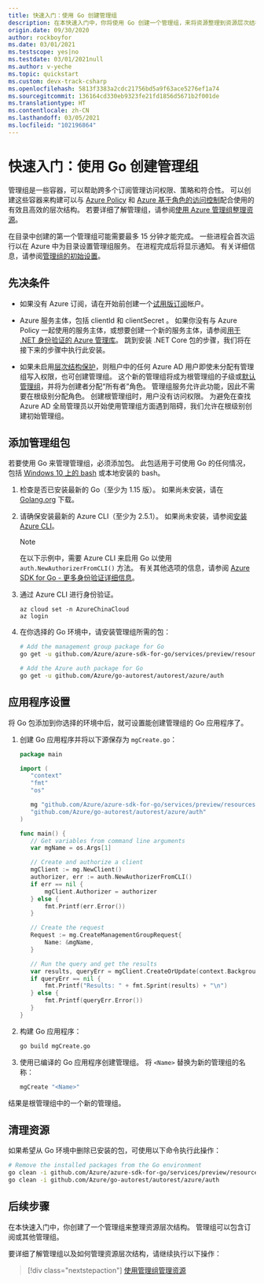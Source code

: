 ```yaml
---
title: 快速入门：使用 Go 创建管理组
description: 在本快速入门中，你将使用 Go 创建一个管理组，来将资源整理到资源层次结构中。
origin.date: 09/30/2020
author: rockboyfor
ms.date: 03/01/2021
ms.testscope: yes|no
ms.testdate: 03/01/2021null
ms.author: v-yeche
ms.topic: quickstart
ms.custom: devx-track-csharp
ms.openlocfilehash: 5813f3383a2cdc21756bd5a9f63ace5276ef1a74
ms.sourcegitcommit: 136164cd330eb9323fe21fd1856d5671b2f001de
ms.translationtype: HT
ms.contentlocale: zh-CN
ms.lasthandoff: 03/05/2021
ms.locfileid: "102196864"
---
```

<!--Verified successfully on Prerequisites-->
# <a name="quickstart-create-a-management-group-with-go"></a>快速入门：使用 Go 创建管理组

管理组是一些容器，可以帮助跨多个订阅管理访问权限、策略和符合性。 可以创建这些容器来构建可以与 [Azure Policy](../policy/overview.md) 和 [Azure 基于角色的访问控制](../../role-based-access-control/overview.md)配合使用的有效且高效的层次结构。 若要详细了解管理组，请参阅[使用 Azure 管理组整理资源](overview.md)。

在目录中创建的第一个管理组可能需要最多 15 分钟才能完成。 一些进程会首次运行以在 Azure 中为目录设置管理组服务。 在进程完成后将显示通知。 有关详细信息，请参阅[管理组的初始设置](./overview.md#initial-setup-of-management-groups)。

## <a name="prerequisites"></a>先决条件

- 如果没有 Azure 订阅，请在开始前创建一个[试用版订阅](https://www.microsoft.com/china/azure/index.html?fromtype=cn)帐户。

- Azure 服务主体，包括 clientId 和 clientSecret 。 如果你没有与 Azure Policy 一起使用的服务主体，或想要创建一个新的服务主体，请参阅[用于 .NET 身份验证的 Azure 管理库](https://docs.microsoft.com/dotnet/azure/authentication#mgmt-auth)。
  跳到安装 .NET Core 包的步骤，我们将在接下来的步骤中执行此安装。
  
    <!--CORRECT ON https://docs.microsoft.com/dotnet/azure/authentication#mgmt-auth-->

- 如果未启用[层次结构保护](./how-to/protect-resource-hierarchy.md#setting---require-authorization)，则租户中的任何 Azure AD 用户即使未分配有管理组写入权限，也可创建管理组。 这个新的管理组将成为根管理组的子级或[默认管理组](./how-to/protect-resource-hierarchy.md#setting---default-management-group)，并将为创建者分配“所有者”角色。 管理组服务允许此功能，因此不需要在根级别分配角色。 创建根管理组时，用户没有访问权限。 为避免在查找 Azure AD 全局管理员以开始使用管理组方面遇到阻碍，我们允许在根级别创建初始管理组。

<!--NOT AVAILABLE ON [!INCLUDE [azure-cli-2-azurechinacloud-environment-parameter](../../../includes/azure-cli-2-azurechinacloud-environment-parameter.md)-->

## <a name="add-the-management-group-package"></a>添加管理组包

若要使用 Go 来管理管理组，必须添加包。 此包适用于可使用 Go 的任何情况，包括 [Windows 10 上的 bash](https://docs.microsoft.com/windows/wsl/install-win10) 或本地安装的 bash。

1. 检查是否已安装最新的 Go（至少为 1.15 版）。 如果尚未安装，请在 [Golang.org](https://golang.org/dl/) 下载。

1. 请确保安装最新的 Azure CLI（至少为 2.5.1）。 如果尚未安装，请参阅[安装 Azure CLI](https://docs.microsoft.com/cli/azure/install-azure-cli)。

    > [!NOTE]
    > 在以下示例中，需要 Azure CLI 来启用 Go 以使用 `auth.NewAuthorizerFromCLI()` 方法。 有关其他选项的信息，请参阅 [Azure SDK for Go - 更多身份验证详细信息](https://github.com/Azure/azure-sdk-for-go#more-authentication-details)。

1. 通过 Azure CLI 进行身份验证。

    ```azurecli
    az cloud set -n AzureChinaCloud
    az login
    ```

1. 在你选择的 Go 环境中，请安装管理组所需的包：

    ```bash
    # Add the management group package for Go
    go get -u github.com/Azure/azure-sdk-for-go/services/preview/resources/mgmt/2018-03-01-preview/managementgroups

    # Add the Azure auth package for Go
    go get -u github.com/Azure/go-autorest/autorest/azure/auth
    ```

## <a name="application-setup"></a>应用程序设置

将 Go 包添加到你选择的环境中后，就可设置能创建管理组的 Go 应用程序了。

1. 创建 Go 应用程序并将以下源保存为 `mgCreate.go`：

    ```Go
    package main

    import (
       "context"
       "fmt"
       "os"

       mg "github.com/Azure/azure-sdk-for-go/services/preview/resources/mgmt/2018-03-01-preview/managementgroups"
       "github.com/Azure/go-autorest/autorest/azure/auth"
    )

    func main() {
       // Get variables from command line arguments
       var mgName = os.Args[1]

       // Create and authorize a client
       mgClient := mg.NewClient()
       authorizer, err := auth.NewAuthorizerFromCLI()
       if err == nil {
           mgClient.Authorizer = authorizer
       } else {
           fmt.Printf(err.Error())
       }

       // Create the request
       Request := mg.CreateManagementGroupRequest{
           Name: &mgName,
       }

       // Run the query and get the results
       var results, queryErr = mgClient.CreateOrUpdate(context.Background(), mgName, Request, "no-cache")
       if queryErr == nil {
           fmt.Printf("Results: " + fmt.Sprint(results) + "\n")
       } else {
           fmt.Printf(queryErr.Error())
       }
    }
    ```

1. 构建 Go 应用程序：

    ```bash
    go build mgCreate.go
    ```

1. 使用已编译的 Go 应用程序创建管理组。 将 `<Name>` 替换为新的管理组的名称：

    ```bash
    mgCreate "<Name>"
    ```

结果是根管理组中的一个新的管理组。

## <a name="clean-up-resources"></a>清理资源

如果希望从 Go 环境中删除已安装的包，可使用以下命令执行此操作：

```bash
# Remove the installed packages from the Go environment
go clean -i github.com/Azure/azure-sdk-for-go/services/preview/resources/mgmt/2018-03-01-preview/managementgroups
go clean -i github.com/Azure/go-autorest/autorest/azure/auth
```

## <a name="next-steps"></a>后续步骤

在本快速入门中，你创建了一个管理组来整理资源层次结构。 管理组可以包含订阅或其他管理组。

要详细了解管理组以及如何管理资源层次结构，请继续执行以下操作：

> [!div class="nextstepaction"]
> [使用管理组管理资源](./manage.md)

<!--Update_Description: new article about create management group go-->
<!--NEW.date: 03/01/2021-->